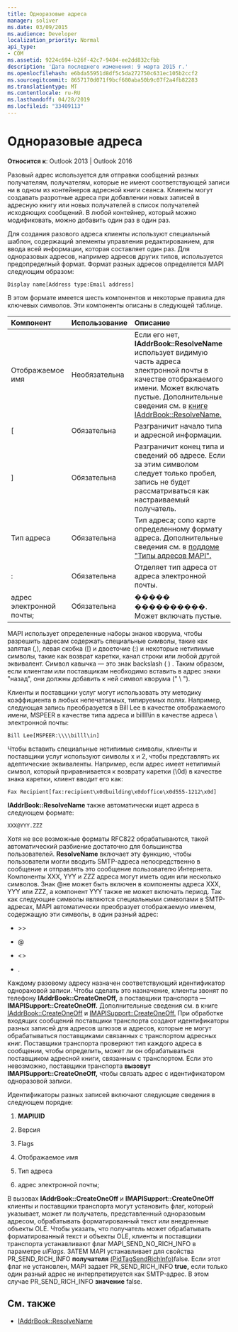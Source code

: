 ```yaml
---
title: Одноразовые адреса
manager: soliver
ms.date: 03/09/2015
ms.audience: Developer
localization_priority: Normal
api_type:
- COM
ms.assetid: 9224c694-b26f-42c7-9404-ee2dd832cfbb
description: 'Дата последнего изменения: 9 марта 2015 г.'
ms.openlocfilehash: e6bda55951d8df5c5da272750c631ec105b2ccf2
ms.sourcegitcommit: 8657170d071f9bcf680aba50b9c07f2a4fb82283
ms.translationtype: MT
ms.contentlocale: ru-RU
ms.lasthandoff: 04/28/2019
ms.locfileid: "33409113"
---
```

# <a name="one-off-addresses"></a>Одноразовые адреса

**Относится к**: Outlook 2013 | Outlook 2016 
  
Разовый адрес используется для отправки сообщений разных получателям, получателям, которые не имеют соответствующей записи ни в одном из контейнеров адресной книги сеанса. Клиенты могут создавать разротные адреса при добавлении новых записей в адресную книгу или новых получателей в список получателей исходяющих сообщений. В любой контейнер, который можно модификовать, можно добавить один раз в один раз.
  
Для создания разового адреса клиенты используют специальный шаблон, содержащий элементы управления редактированием, для ввода всей информации, которая составляет один раз. Для одноразовых адресов, например адресов других типов, используется предопределный формат. Формат разных адресов определяется MAPI следующим образом:
  
`Display name[Address type:Email address]`
  
В этом формате имеется шесть компонентов и некоторые правила для ключевых символов. Эти компоненты описаны в следующей таблице.
  
|**Компонент**|**Использование**|**Описание**|
|:-----|:-----|:-----|
|Отображаемое имя  <br/> |Необязательна  <br/> |Если его нет, **IAddrBook::ResolveName** использует видимую часть адреса электронной почты в качестве отображаемого имени. Может включать пустые. Дополнительные сведения см. в [книге IAddrBook::ResolveName.](iaddrbook-resolvename.md)  <br/> |
|[  <br/> |Обязательна  <br/> |Разграничит начало типа и адресной информации.  <br/> |
|]  <br/> |Обязательна  <br/> |Разграничит конец типа и сведений об адресе. Если за этим символом следует только пробел, запись не будет рассматриваться как настраиваемый получатель.  <br/> |
|Тип адреса  <br/> |Обязательна  <br/> |Тип адреса; сопо карте определенному формату адреса. Дополнительные сведения см. в [поддоме "Типы адресов MAPI".](mapi-address-types.md)  <br/> |
|:  <br/> |Обязательна  <br/> |Отделяет тип адреса от адреса электронной почты.  <br/> |
|адрес электронной почты;  <br/> |Обязательна  <br/> |����� ����������. Может включать пустые.  <br/> |
   
MAPI использует определенные наборы знаков кворума, чтобы разрешить адресам содержать специальные символы, такие как запятая (,), левая скобка ([) и двоеточие (:) и некоторые нетипимые символы, такие как возврат каретки, канал строки или любой другой эквивалент. Символ кавычка — это знак backslash ( \) . Таким образом, если клиентам или поставщикам необходимо вставить в адрес знаки "назад", они должны добавить к ней символ кворума (" \\ ").
  
Клиенты и поставщики услуг могут использовать эту методику коэффициента в любых непечатаемых, типируемых полях. Например, следующая запись преобразуется в Bill Lee в качестве отображаемого имени, MSPEER в качестве типа адреса и billll\in в качестве адреса \\ электронной почты:
  
`Bill Lee[MSPEER:\\\\billl\in]`

Чтобы вставить специальные нетипимые символы, клиенты и поставщики услуг используют символы х и 2, чтобы представлять их адептические эквиваленты. Например, если адрес имеет нетипимый символ, который приравнивается к возврату каретки (\0d) в качестве знака каретки, клиент вводит его как:
  
`Fax Recipient[fax:recipient\x0dbuilding\x0doffice\x0d555-1212\x0d]`

**IAddrBook::ResolveName** также автоматически ищет адреса в следующем формате: 
  
`XXX@YYY.ZZZ`

Хотя не все возможные форматы RFC822 обрабатываются, такой автоматический разбиение достаточно для большинства пользователей. **ResolveName** включает эту функцию, чтобы пользователи могли вводить SMTP-адреса непосредственно в сообщение и отправлять это сообщение пользователю Интернета. Компоненты XXX, YYY и ZZZ адреса могут иметь один или несколько символов. Знак @не может быть включен в компоненты адреса XXX, YYY или ZZZ, а компонент YYY также не может включать период. Так как следующие символы являются специальными символами в SMTP-адресах, MAPI автоматически преобразует отображаемую именем, содержащую эти символы, в один разный адрес: 
  
- \>\>
    
- @
    
- \<\>
    
- .
    
Каждому разовому адресу назначен соответствующий идентификатор однораховой записи. Чтобы сделать это назначение, клиенты звонят по телефону **IAddrBook::CreateOneOff,** а поставщики транспорта **— IMAPISupport::CreateOneOff.** Дополнительные сведения см. в книге [IAddrBook::CreateOneOff](iaddrbook-createoneoff.md) и [IMAPISupport::CreateOneOff.](imapisupport-createoneoff.md) При обработке входящих сообщений поставщики транспорта создают идентификаторы разных записей для адресов шлюзов и адресов, которые не могут обрабатываться поставщиками связанных с транспортом адресных книг. Поставщики транспорта проверяют тип каждого адреса в сообщении, чтобы определить, может ли он обрабатываться поставщиком адресной книги, связанным с транспортом. Если это невозможно, поставщики транспорта **вызовут IMAPISupport::CreateOneOff,** чтобы связать адрес с идентификатором одноразовой записи. 
  
Идентификаторы разных записей включают следующие сведения в следующем порядке:
  
1. **MAPIUID**
    
2. Версия
    
3. Flags
    
4. Отображаемое имя
    
5. Тип адреса
    
6. адрес электронной почты;
    
В вызовах **IAddrBook::CreateOneOff** и **IMAPISupport::CreateOneOff** клиенты и поставщики транспорта могут установить флаг, который указывает, может ли получатель, представленный одноразовым адресом, обрабатывать форматированный текст или внедренные объекты OLE. Чтобы указать, что получатель может обрабатывать форматированный текст и объекты OLE, клиенты и поставщики транспорта устанавливают флаг MAPI_SEND_NO_RICH_INFO в параметре _ulFlags._ ЗАТЕМ MAPI устанавливает для свойства PR_SEND_RICH_INFO **получателя** [(PidTagSendRichInfo)](pidtagsendrichinfo-canonical-property.md)false. Если этот флаг не установлен, MAPI задает PR_SEND_RICH_INFO **true,** если только один разный адрес не интерпретируется как SMTP-адрес. В этом случае PR_SEND_RICH_INFO **значение** false. 
  
## <a name="see-also"></a>См. также

- [IAddrBook::ResolveName](iaddrbook-resolvename.md)

